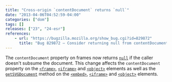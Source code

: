 ```yaml
---
title: "Cross-origin `contentDocument` returns `null`"
date: "2013-04-06T04:52:59-04:00"
categories: ["dom"]
tags: []
releases: ["23", "24-esr"]
references:
    - url: "https://bugzilla.mozilla.org/show_bug.cgi?id=829872"
      title: "Bug 829872 – Consider returning null from contentDocument getters when the caller does not subsume the document"
---
```

The `contentDocument` property on frames now returns [`null`](https://developer.mozilla.org/docs/Web/JavaScript/Reference/Global_Objects/null) if the caller doesn't subsume the document. This change affects the `contentDocument` property on the [`<frame>`](https://developer.mozilla.org/docs/Web/HTML/Element/frame), [`<iframe>`](https://developer.mozilla.org/docs/Web/HTML/Element/iframe) and [`<object>`](https://developer.mozilla.org/docs/Web/HTML/Element/object) elements as well as the [`getSVGDocument`](https://developer.mozilla.org/docs/Web/SVG/Scripting#Inter-document_scripting.3A_referencing_embedded_SVG) method on the [`<embed>`](https://developer.mozilla.org/docs/Web/HTML/Element/embed), [`<iframe>`](https://developer.mozilla.org/docs/Web/HTML/Element/iframe) and [`<object>`](https://developer.mozilla.org/docs/Web/HTML/Element/object) elements.
